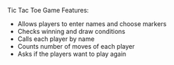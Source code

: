 Tic Tac Toe Game Features:  
- Allows players to enter names and choose markers  
- Checks winning and draw conditions  
- Calls each player by name  
- Counts number of moves of each player  
- Asks if the players want to play again  
